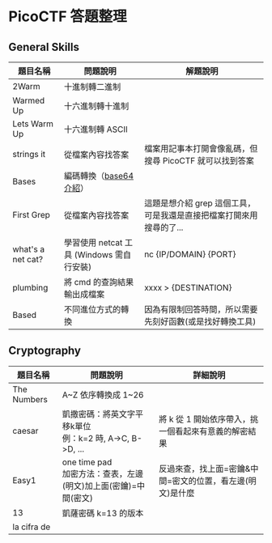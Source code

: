 # PicoCTF 答題整理

## General Skills
題目名稱 | 問題說明 | 解題說明 
---|---|---
2Warm | 十進制轉二進制
Warmed Up | 十六進制轉十進制
Lets Warm Up | 十六進制轉 ASCII
strings it | 從檔案內容找答案 | 檔案用記事本打開會像亂碼，但搜尋 PicoCTF 就可以找到答案
Bases | 編碼轉換（[base64 介紹](Notes/常見編碼介紹.md)）
First Grep | 從檔案內容找答案 | 這題是想介紹 grep 這個工具，可是我還是直接把檔案打開來用搜尋的了...
what's a net cat? | 學習使用 netcat 工具 (Windows 需自行安裝) | nc {IP/DOMAIN} {PORT}
plumbing | 將 cmd 的查詢結果輸出成檔案 | xxxx > {DESTINATION}
Based | 不同進位方式的轉換 | 因為有限制回答時間，所以需要先刻好函數(或是找好轉換工具)

## Cryptography
題目名稱 | 問題說明 | 詳細說明 
---|---|---
The Numbers | A\~Z 依序轉換成 1\~26
caesar | 凱撒密碼：將英文字平移k單位<br>例：k=2 時, A->C, B->D, ... | 將 k 從 1 開始依序帶入，挑一個看起來有意義的解密結果
Easy1 | one time pad<br>加密方法：查表，左邊(明文)加上面(密鑰)=中間(密文) | 反過來查，找上面=密鑰&中間=密文的位置，看左邊(明文)是什麼
13 | 凱薩密碼 k=13 的版本
la cifra de | 